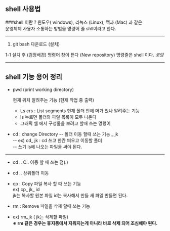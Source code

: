 ## shell 사용법  
###shell 이란 ? 윈도우( windows), 리눅스 (Linux), 맥과 (Mac) 과 같은  
   운영체체 사용자 소통하는 방법을 명령어 줄 shll이라고 한다.

***

1. git bash 다운로드 (설치)
  
1-1  설치 후 (검정배경) 명령어 창이 뜬다 (New repository)
     명령줄은 shell 이다. *코딩*

---
## shell 기능 용어 정리
-  pwd (print working directory)  

   현재 위치 알려주는 기능 (현재 작업 중 출력)
   
   -  Ls crs : List segments 현재 폴더 안에 머가 있나 알려주는 기능  
   -  ls 누르면 폴더와 파일 목록이 모두 나온다  
   -  그래픽 쉘 에서 구성물을 보려고 할때 쓰는 명렁어 
   
-  cd :  change Directory
--  폴더 이동 할때 쓰는 기능 _ jk  
--  ex) cd_ jk : cd 쓰고 한칸 띄우고 이동할 폴더   
--   쓰기 ls에 나오는 파일을 써야 된다.

___

-  cd .. C.. 이동 할 때 쓰는 점(.)  
-  cd .. 상위폴더 이동   

-  cp : Copy 파일 복사 할 때 쓰는 기능  
        ex) cp_ jk_ id  
        jk는 복사할 원본 파일 id는 복사해서 만들 새 파일 만들면 된다.  
 
-  rm : Remove 파일을 삭제 할때 쓰는 기능 
  - ex) rm_jk ( jk는 삭제할 파일)  
  **※ rm 같은 경우는 휴지통에서 지워지는게 아니라 바로 삭제 되어 조심해야 된다.**  
  
  
  
  
  
  
  
  
  
